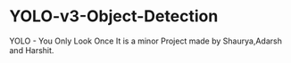 # YOLO-v3-Object-Detection
YOLO - You Only Look Once
It is a minor Project made by Shaurya,Adarsh and Harshit.